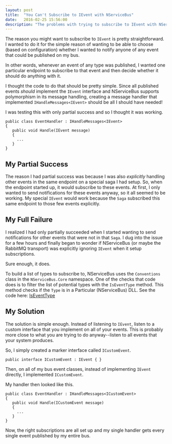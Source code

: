 ```yaml
---
layout: post
title:  "You Can't Subscribe to IEvent with NServiceBus"
date:   2016-02-25 15:56:00
description: "The problems with trying to subscribe to IEvent with NServiceBus"
---
```


The reason you might want to subscribe to `IEvent` is pretty straightforward. I
wanted to do it for the simple reason of wanting to be able to choose (based
on configuration) whether I wanted to notify anyone of any event that
could be published on my bus.

In other words, whenever an event of any type was published, I wanted one particular
endpoint to subscribe to that event and then decide whether it should do
anything with it.

I thought the code to do that should be pretty simple.  Since all published
events *should* implement the `IEvent` interface and NServiceBus supports
polymorphism in its message handling, creating a message handler that
implemented `IHandleMessages<IEvent>` should be all I should have needed!

I was testing this with only partial success and so I thought it was working.

```
public class EventHandler : IHandleMessages<IEvent>
{
   public void Handle(IEvent message)
   {
     ...
   }
}
```

## My Partial Success
The reason I had partial success was because I was also *explicitly* handling
other events in the same endpoint on a special saga I had setup.  So, when
the endpoint started up, it would subscribe to these events.  At first, I only
wanted to send notifications for these events anyway, so it all seemed to be
working.  My special `IEvent` would work because the `Saga` subscribed this same
endpoint to those few events explicitly.

## My Full Failure
I realized I had only partially succeeded when I started wanting to send notifications
for other events that were not in that `Saga`.  I dug into the issue for a few
hours and finally began to wonder if NServiceBus (or maybe the RabbitMQ transport)
was explicitly ignoring `IEvent` when it setup subscriptions.

Sure enough, it does.  

To build a list of types to subscribe to, NServiceBus uses the `Conventions`
class in the `NServiceBus.Core` namespace.  One of the checks that code does
is to filter the list of potential types with the `IsEventType` method.  This
method checks if the `Type` is in a Particular (NServiceBus) DLL.  See the
code here: [IsEventType](https://github.com/Particular/NServiceBus/blob/e4bc405509e3b9c3fc91e21a56333bb40ac54a60/src/NServiceBus.Core/Conventions.cs#L154)

## My Solution
The solution is simple enough.  Instead of listening to `IEvent`, listen
to a custom interface that you implement on all of your events.  This is probably
more close to what you are trying to do anyway--listen to all events that your
system produces.

So, I simply created a marker interface called `ICustomEvent`.
```
public interface ICustomEvent : IEvent { }
```

Then, on all of my bus event classes, instead of implementing `IEvent` directly,
I implemented `ICustomEvent`.

My handler then looked like this.
```
public class EventHandler : IHandleMessages<ICustomEvent>
{
   public void Handle(ICustomEvent message)
   {
     ...
   }
}
```

Now, the right subscriptions are all set up and my single handler gets
every single event published by my entire bus.
